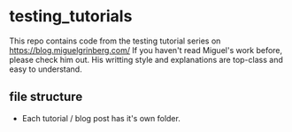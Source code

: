 # testing_tutorials
This repo contains code from the testing tutorial series on https://blog.miguelgrinberg.com/ 
If you haven't read Miguel's work before, please check him out. His writting style and explanations are top-class and easy to understand.

## file structure
- Each tutorial / blog post has it's own folder.

